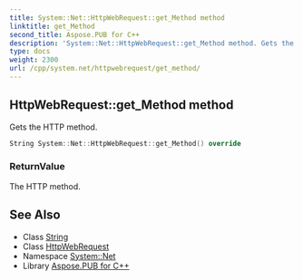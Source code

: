 ```yaml
---
title: System::Net::HttpWebRequest::get_Method method
linktitle: get_Method
second_title: Aspose.PUB for C++
description: 'System::Net::HttpWebRequest::get_Method method. Gets the HTTP method in C++.'
type: docs
weight: 2300
url: /cpp/system.net/httpwebrequest/get_method/
---
```

## HttpWebRequest::get_Method method


Gets the HTTP method.

```cpp
String System::Net::HttpWebRequest::get_Method() override
```


### ReturnValue

The HTTP method.

## See Also

* Class [String](../../../system/string/)
* Class [HttpWebRequest](../)
* Namespace [System::Net](../../)
* Library [Aspose.PUB for C++](../../../)
